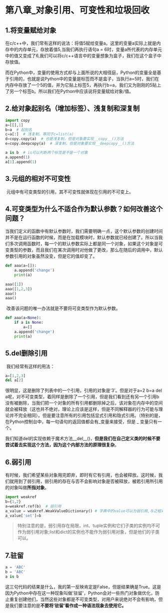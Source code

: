 # 第八章_对象引用、可变性和垃圾回收

## 1.将变量赋给对象

​	在c/c++中，我们常有这样的说法：将值5赋给变量a。这里的变量a实际上就是内存中的内存单元，存放着值5,当我们再执行语句a = 6时，变量a所代表的内存单元中的值又变成了6,我们可以将c/c++语言中的变量想象为盒子，我们在这个盒子中存放值。

​	而在Python中，变量的使用方式却与上面所说的大相径庭，Python的变量全是基于引用的，也就是说Python中的变量是标签而不是盒子，当执行a=5时，我们在内存中存放了一个5的值，并为它贴上标签5，再执行b=a，我们又为刚刚的5贴上了另一个标签b。所以我们在Python中应该说将变量赋给对象/值。

## 2.给对象起别名（增加标签）、浅复制和深复制

````python
import copy
a=[[],1]
b=a  # 起别名
c=a[:]  # 浅复制，等同于c=list(a)
d=copy.copy(a)  # 也是浅复制，但是对象要实现__copy__()方法
e=copy.deepcopy(a)  # 深复制，但是对象要实现__deepcopy__()方法

a is b  # is可以判断两个标签是不是一个对象
a.append(1)
a[1].append(1)
````

## 3.元组的相对不可变性

​	元组中有可变类型的引用，其不可变性就体现在引用的不可变上。

## 4.可变类型为什么不适合作为默认参数？如何改善这个问题？

​	当我们定义的函数中有默认参数时，我们需要明确一点，这个默认参数的创建时间并不是在运行函数的时候，而是在加载模块时，默认参数就已经创建了。所以当我们多次调用函数时，每一个的默认参数实际上都是同一个对象，如果这个对象是可变类型的参数，而且我们在某次调用时对他做了更改，那么在随后的调用中，默认参数引用的对象虽然没变，但是它的值却变了。

```python
def aaa(a=[]):
    a.append('change')
    print(a)
    
aaa([1])
aaa([1,2,3])
aaa()
aaa()
```

​	改善该问题的唯一办法就是不要将可变类型作为默认参数。

````python
def aaa(a=None):
    if a is None:
        a=[]
    a.append('change')
    print(a)    
````

## 5.del删除引用

​	我们经常有这样的用法：

```python
a=[1,2,3]
del a[2]
```

很明显，这是删除了列表中的一个引用，引用的对象是‘3’。但是对于a=2 b=a del a呢，对不可变类型，着同样是删除了一个引用，但是我们看到还有另一个引用b没有被删除，当我们把一个对象的所有引用都删除掉之后，该对象在内存中的空间就会被释放（这也并不绝对，理论上应该是这样，但是不同解释器的行为可能与理论并不完全相同）。但是要注意所有的引用包括显式引用和隐式引用。（特别的是，在Python控制台中，每一句语句的返回值都会有_变量来接受，但是 _ 变量只有一个。	

​	我们知道del的实现依赖于魔术方法\_\_del__()，**但是我们在自己定义类的时候不要尝试着去实现这个方法，因为这个内部方法的原理很复杂**。

## 6.弱引用

​	有时候，我们希望某些对象用完即弃，即时有它有引用，也会被释放。这时候，我们就用到了弱引用，弱引用的存在与否不会影响对象是否被释放，被若引用所引用的对象叫做**所指对象**。

`````python
import weakref
b={1,2}
a=weakref.ref(b)  # 弱引用
a_value = weakref.WeakValueDictionary() # 字典中的value可以为弱引用,与之相对应的是weakref.WeakKeyDictionary() 
a_value['set']=b
`````

> 特别注意的是，弱引用存在局限，int、tuple实例和它们子类的实例均不可作为弱引用对象;list和dict的实例也不能作为弱引用对象，但是他们的子类可以。

## 7.驻留

````python
a = 'ABC'
b = 'ABC'
a is b
````

​	这三句代码的结果是什么，我的第一反映肯定是False，但是结果确是True。这是因为Python中存在这一种现象叫做'驻留'，Python会对一些热门对象做优化，防止重复创建他们，当然这些对象都是不可变类型，对用户来说绝对不会有影响，但是我们要注意的是**不要将‘驻留’看作成一种语法现象去使用它。**